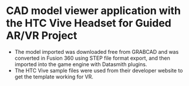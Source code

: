 # CAD model viewer application with the HTC Vive Headset for Guided AR/VR Project
- The model imported was downloaded free from GRABCAD and was converted in Fusion 360 using STEP file format export, and then imported into the game engine with Datasmith plugins.
- The HTC Vive sample files were used from their developer website to get the template working for VR.
